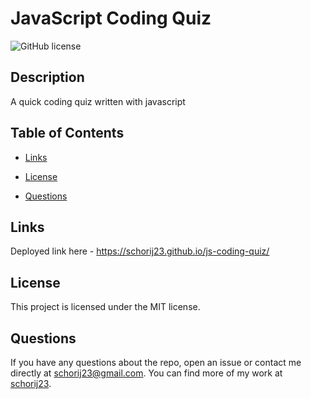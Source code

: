 # JavaScript Coding Quiz
![GitHub license](https://img.shields.io/badge/license-MIT-blue.svg)

## Description

A quick coding quiz written with javascript

## Table of Contents 

* [Links](#links)

* [License](#license)

* [Questions](#questions)


## Links

Deployed link here - https://schorij23.github.io/js-coding-quiz/

## License

This project is licensed under the MIT license.
  

## Questions

If you have any questions about the repo, open an issue or contact me directly at schorij23@gmail.com. You can find more of my work at [schorij23](https://github.com/schorij23/).

